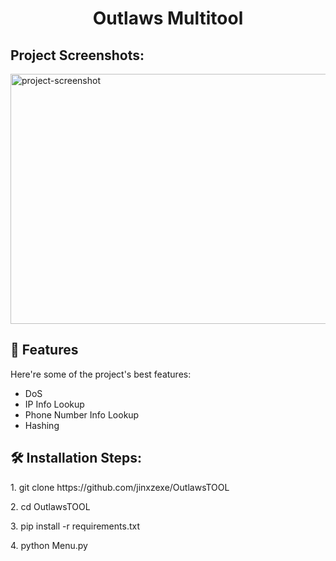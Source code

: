 <h1 align="center" id="title">Outlaws Multitool</h1>

<h2>Project Screenshots:</h2>

<img src="https://media.discordapp.net/attachments/1167141680760246392/1253068447718310058/image.png?ex=6674826e&amp;is=667330ee&amp;hm=307c874af7777e677cc1ecffde65672b0ac56e4a7412b8801c3b1114db6114fc&amp;=&amp;format=webp&amp;quality=lossless&amp;width=1342&amp;height=701" alt="project-screenshot" width="1920" height="400/">

  
  
<h2>🧐 Features</h2>

Here're some of the project's best features:

*   DoS
*   IP Info Lookup
*   Phone Number Info Lookup
*   Hashing

<h2>🛠️ Installation Steps:</h2>

<p>1. git clone https://github.com/jinxzexe/OutlawsTOOL</p>

<p>2. cd OutlawsTOOL</p>

<p>3. pip install -r requirements.txt</p>

<p>4. python Menu.py</p>
